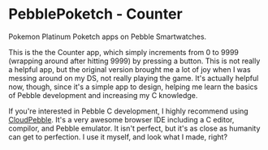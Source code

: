 # PebblePoketch - Counter
Pokemon Platinum Poketch apps on Pebble Smartwatches.

This is the the Counter app, which simply increments from 0 to 9999 (wrapping around after hitting 9999) by pressing a button. This is not really a helpful app, but the original version brought me a lot of joy when I was messing around on my DS, not really playing the game. It's actually helpful now, though, since it's a simple app to design, helping me learn the basics of Pebble development and increasing my C knowledge.

If you're interested in Pebble C development, I highly recommend using [CloudPebble](https://cloudpebble.net). It's a very awesome browser IDE including a C editor, compilor, and Pebble emulator. It isn't perfect, but it's as close as humanity can get to perfection. I use it myself, and look what I made, right?
